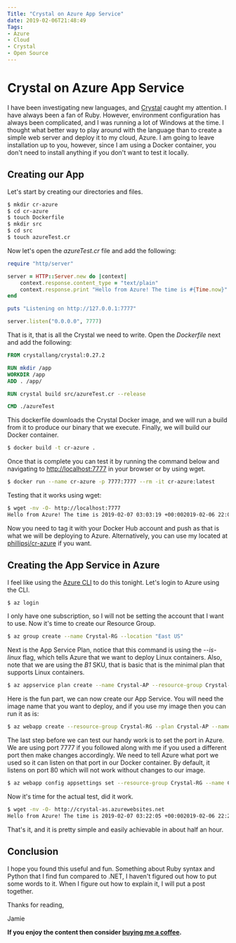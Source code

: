 ```yaml
---
Title: "Crystal on Azure App Service"
date: 2019-02-06T21:48:49
Tags: 
- Azure
- Cloud
- Crystal
- Open Source
---
```

# Crystal on Azure App Service

I have been investigating new languages, and [Crystal](https://crystal-lang.org/) caught my attention. I have always been a fan of Ruby. However, environment configuration has always been complicated, and I was running a lot of Windows at the time. I thought what better way to play around with the language than to create a simple web server and deploy it to my cloud, Azure. I am going to leave installation up to you, however, since I am using a Docker container, you don't need to install anything if you don't want to test it locally.

## Creating our App

Let's start by creating our directories and files.

```Bash
$ mkdir cr-azure
$ cd cr-azure
$ touch Dockerfile
$ mkdir src
$ cd src
$ touch azureTest.cr
```

Now let's open the *azureTest.cr* file and add the following:

```Ruby
require "http/server"

server = HTTP::Server.new do |context|
    context.response.content_type = "text/plain"
    context.response.print "Hello from Azure! The time is #{Time.now}"
end

puts "Listening on http://127.0.0.1:7777"

server.listen("0.0.0.0", 7777)
```

That is it, that is all the Crystal we need to write. Open the *Dockerfile* next and add the following:

```Dockerfile
FROM crystallang/crystal:0.27.2

RUN mkdir /app
WORKDIR /app
ADD . /app/

RUN crystal build src/azureTest.cr --release

CMD ./azureTest
```

This dockerfile downloads the Crystal Docker image, and we will run a build from it to produce our binary that we execute. Finally, we will build our Docker container.

```Bash
$ docker build -t cr-azure .
```

Once that is complete you can test it by running the command below and navigating to [http://localhost:7777](http://localhost:7777) in your browser or by using wget.

```Bash
$ docker run --name cr-azure -p 7777:7777 --rm -it cr-azure:latest
```

Testing that it works using wget:

```Bash
$ wget -nv -O- http://localhost:7777
Hello from Azure! The time is 2019-02-07 03:03:19 +00:002019-02-06 22:03:19 URL:http://localhost:7777/ [56/56] -> "-" [1]
```

Now you need to tag it with your Docker Hub account and push as that is what we will be deploying to Azure. Alternatively, you can use my located at [phillipsj/cr-azure](https://hub.docker.com/r/phillipsj/cr-azure) if you want.

## Creating the App Service in Azure

I feel like using the [Azure CLI](https://docs.microsoft.com/en-us/cli/azure/install-azure-cli?view=azure-cli-latest) to do this tonight. Let's login to Azure using the CLI.

```Bash
$ az login
```

I only have one subscription, so I will not be setting the account that I want to use. Now it's time to create our Resource Group.

```Bash
$ az group create --name Crystal-RG --location "East US"
```

Next is the App Service Plan, notice that this command is using the *--is-linux* flag, which tells Azure that we want to deploy Linux containers. Also, note that we are using the *B1* SKU, that is basic that is the minimal plan that supports Linux containers.

```Bash
$ az appservice plan create --name Crystal-AP --resource-group Crystal-RG --sku B1 --is-linux
```

Here is the fun part, we can now create our App Service. You will need the image name that you want to deploy, and if you use my image then you can run it as is:

```Bash
$ az webapp create --resource-group Crystal-RG --plan Crystal-AP --name Crystal-AS --deployment-container-image-name phillipsj/cr-azure:latest
```

The last step before we can test our handy work is to set the port in Azure. We are using port 7777 if you followed along with me if you used a different port then make changes accordingly. We need to tell Azure what port we used so it can listen on that port in our Docker container. By default, it listens on port 80 which will not work without changes to our image.

```Bash
$ az webapp config appsettings set --resource-group Crystal-RG --name Crystal-AS --settings WEBSITES_PORT=7777
```

Now it's time for the actual test, did it work.

```Bash
$ wget -nv -O- http://crystal-as.azurewebsites.net
Hello from Azure! The time is 2019-02-07 03:22:05 +00:002019-02-06 22:22:05 URL:http://crystal-as.azurewebsites.net/ [56/56] -> "-" [1]
```

That's it, and it is pretty simple and easily achievable in about half an hour.

## Conclusion

I hope you found this useful and fun. Something about Ruby syntax and Python that I find fun compared to .NET, I haven't figured out how to put some words to it. When I figure out how to explain it, I will put a post together.

Thanks for reading,

Jamie

**If you enjoy the content then consider [buying me a coffee](https://www.buymeacoffee.com/aQPnJ73O8).**
